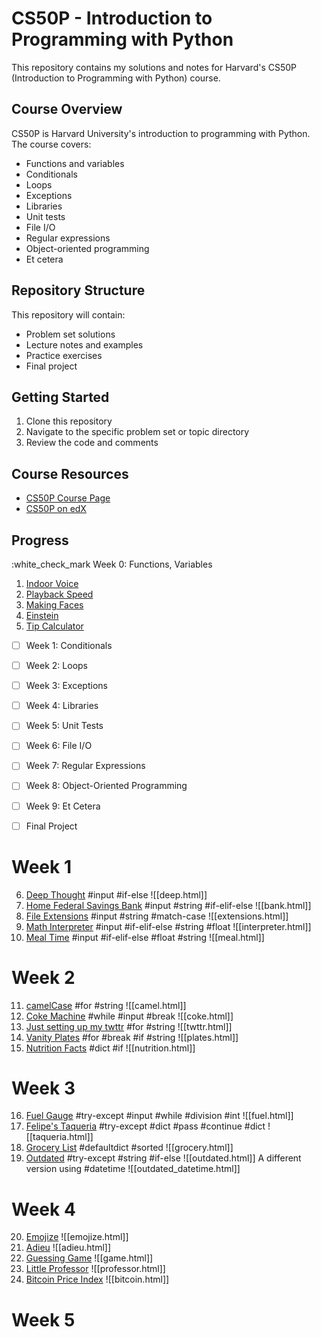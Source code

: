 # CS50P - Introduction to Programming with Python

This repository contains my solutions and notes for Harvard's CS50P (Introduction to Programming with Python) course.

## Course Overview

CS50P is Harvard University's introduction to programming with Python. The course covers:
- Functions and variables
- Conditionals
- Loops
- Exceptions
- Libraries
- Unit tests
- File I/O
- Regular expressions
- Object-oriented programming
- Et cetera

## Repository Structure

This repository will contain:
- Problem set solutions
- Lecture notes and examples
- Practice exercises
- Final project

## Getting Started

1. Clone this repository
2. Navigate to the specific problem set or topic directory
3. Review the code and comments

## Course Resources

- [CS50P Course Page](https://cs50.harvard.edu/python/)
- [CS50P on edX](https://www.edx.org/course/cs50s-introduction-to-programming-with-python)

## Progress

:white_check_mark Week 0: Functions, Variables
1. [Indoor Voice](https://cs50.harvard.edu/python/2022/psets/0/indoor/)
2. [Playback Speed](https://cs50.harvard.edu/python/2022/psets/0/playback/)
3. [Making Faces](https://cs50.harvard.edu/python/2022/psets/0/faces/)
4. [Einstein](https://cs50.harvard.edu/python/2022/psets/0/einstein/)
5. [Tip Calculator](https://cs50.harvard.edu/python/2022/psets/0/tip/)
- [ ] Week 1: Conditionals
  
- [ ] Week 2: Loops
- [ ] Week 3: Exceptions
- [ ] Week 4: Libraries
- [ ] Week 5: Unit Tests
- [ ] Week 6: File I/O
- [ ] Week 7: Regular Expressions
- [ ] Week 8: Object-Oriented Programming
- [ ] Week 9: Et Cetera
- [ ] Final Project

# Week 1
6. [Deep Thought](https://cs50.harvard.edu/python/2022/psets/1/deep/)
#input #if-else
![[deep.html]]
7. [Home Federal Savings Bank](https://cs50.harvard.edu/python/2022/psets/1/bank/)
#input #string #if-elif-else
![[bank.html]]
8. [File Extensions](https://cs50.harvard.edu/python/2022/psets/1/extensions/)
#input #string #match-case
![[extensions.html]]
9. [Math Interpreter](https://cs50.harvard.edu/python/2022/psets/1/interpreter/#math-interpreter)
#input #if-elif-else #string #float
![[interpreter.html]]
10. [Meal Time](https://cs50.harvard.edu/python/2022/psets/1/meal/)
#input #if-elif-else #float #string 
![[meal.html]]
# Week 2
11. [camelCase](https://cs50.harvard.edu/python/2022/psets/2/camel/)
#for #string 
![[camel.html]]
12. [Coke Machine](https://cs50.harvard.edu/python/2022/psets/2/coke/)
#while #input #break
![[coke.html]]
13. [Just setting up my twttr](https://cs50.harvard.edu/python/2022/psets/2/twttr/)
#for #string 
![[twttr.html]]
14. [Vanity Plates](https://cs50.harvard.edu/python/2022/psets/2/plates/)
#for #break #if #string 
![[plates.html]]
15. [Nutrition Facts](https://cs50.harvard.edu/python/2022/psets/2/nutrition/)
#dict #if 
![[nutrition.html]]

# Week 3
16. [Fuel Gauge](https://cs50.harvard.edu/python/2022/psets/3/fuel/)
#try-except #input #while #division #int
![[fuel.html]]
17. [Felipe's Taqueria](https://cs50.harvard.edu/python/2022/psets/3/taqueria/)
#try-except #dict #pass #continue #dict
![[taqueria.html]]
18. [Grocery List](https://cs50.harvard.edu/python/2022/psets/3/grocery/)
#defaultdict #sorted
![[grocery.html]]
19. [Outdated](https://cs50.harvard.edu/python/2022/psets/3/outdated/)
#try-except #string #if-else
![[outdated.html]]
A different version using #datetime
![[outdated_datetime.html]]

# Week 4
20. [Emojize](https://cs50.harvard.edu/python/2022/psets/4/emojize/)
![[emojize.html]]
21. [Adieu](https://cs50.harvard.edu/python/2022/psets/4/adieu/)
![[adieu.html]]
22. [Guessing Game](https://cs50.harvard.edu/python/2022/psets/4/game/)
![[game.html]]
23. [Little Professor](https://cs50.harvard.edu/python/2022/psets/4/professor/)
![[professor.html]]
24. [Bitcoin Price Index](https://cs50.harvard.edu/python/2022/psets/4/bitcoin/)
![[bitcoin.html]]

# Week 5
